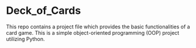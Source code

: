 # Deck_of_Cards
This repo contains a project file which provides the basic functionalities of a card game. This is a simple object-oriented programming (OOP) project utilizing Python.
